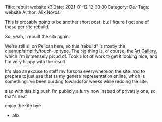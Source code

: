 Title: rebuilt website x3
Date: 2021-01-12 12:00:00
Category: Dev
Tags: website
Author: Alix Novosi

This is probably going to be another short post,
but I figure I get one of these per site rebuild.

So,
yeah,
I rebuilt the site again.

We're still all on Pelican here,
so this "rebuild" is mostly the cleanup/simplify/touch-up type.
The big thing is,
of course,
the <a href="/ocgallery.html">Art Gallery</a>,
which I'm immensely proud of.
Took a lot of work to get it looking nice,
and I'm very happy with the result.

It's also an excuse to stuff my fursona everywhere on the site,
and to prepare to just use that as my general representation online,
which is something I've been building towards for weeks while redoing the site.

also with this big push I'm publicly a furry now instead of privately one,
so that's neat.

enjoy the site bye

- alix



